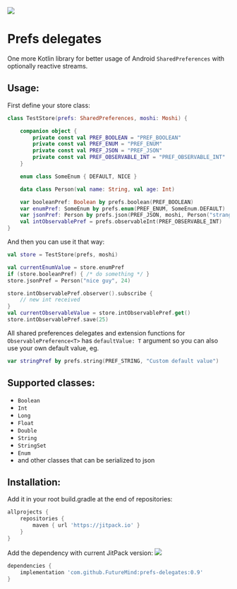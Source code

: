 [![](https://jitpack.io/v/FutureMind/prefs-delegates.svg)](https://jitpack.io/#FutureMind/prefs-delegates)

# Prefs delegates
One more Kotlin library for better usage of Android `SharedPreferences` with optionally reactive streams. 

## Usage:

First define your store class:

```kotlin
class TestStore(prefs: SharedPreferences, moshi: Moshi) {

    companion object {
        private const val PREF_BOOLEAN = "PREF_BOOLEAN"
        private const val PREF_ENUM = "PREF_ENUM"
        private const val PREF_JSON = "PREF_JSON"
        private const val PREF_OBSERVABLE_INT = "PREF_OBSERVABLE_INT"
    }

    enum class SomeEnum { DEFAULT, NICE }

    data class Person(val name: String, val age: Int)

    var booleanPref: Boolean by prefs.boolean(PREF_BOOLEAN)
    var enumPref: SomeEnum by prefs.enum(PREF_ENUM, SomeEnum.DEFAULT)
    var jsonPref: Person by prefs.json(PREF_JSON, moshi, Person("stranger", 23))
    val intObservablePref = prefs.observableInt(PREF_OBSERVABLE_INT)
}
```

And then you can use it that way:

```kotlin
val store = TestStore(prefs, moshi)

val currentEnumValue = store.enumPref
if (store.booleanPref) { /* do something */ }
store.jsonPref = Person("nice guy", 24)

store.intObservablePref.observer().subscribe {
    // new int received
}
val currentObservableValue = store.intObservablePref.get()
store.intObservablePref.save(25)
```

All shared preferences delegates and extension functions for `ObservablePreference<T>`
has `defaultValue: T` argument so you can also use your own default value, eg.

```kotlin
var stringPref by prefs.string(PREF_STRING, "Custom default value")
```

## Supported classes:

* `Boolean`
* `Int`
* `Long`
* `Float`
* `Double`
* `String`
* `StringSet`
* `Enum`
* and other classes that can be serialized to json 

## Installation:

Add it in your root build.gradle at the end of repositories:

```groovy
allprojects {
    repositories {
        maven { url 'https://jitpack.io' }
    }
}
```

Add the dependency with current JitPack version: [![](https://jitpack.io/v/FutureMind/prefs-delegates.svg)](https://jitpack.io/#FutureMind/prefs-delegates)

```groovy
dependencies {
    implementation 'com.github.FutureMind:prefs-delegates:0.9'
}
```
